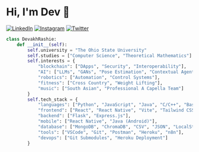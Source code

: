 # Hi, I'm Dev 👋

[![LinkedIn](https://img.shields.io/badge/LinkedIn-Connect-blue)](https://www.linkedin.com/in/devrashie)
[![Instagram](https://img.shields.io/badge/Instagram-Follow-E4405F)](https://www.instagram.com/devrashie/)
[![Twitter](https://img.shields.io/twitter/follow/devrashie)](https://x.com/devrashie/)


```python
class DevakhRashie:
    def __init__(self):
        self.university = "The Ohio State University"
        self.studies = ["Computer Science", "Theoretical Mathematics"]
        self.interests = {
            "blockchain": ["DApps", "Security", "Interoperability"],
            "AI": ["LLMs", "GANs", "Pose Estimation", "Contextual Agents"],
            "robotics": ["Automation", "Control Systems"],
            "fitness": ["Cross Country", "Weight Lifting"],
            "music": ["South Asian", "Professional A Capella Team"]
        }
        self.tech_stack = {
            "languages": ["Python", "JavaScript", "Java", "C/C++", "Bash"],
            "frontend": ["React", "React Native", "Vite", "Tailwind CSS"],
            "backend": ["Flask", "Express.js"],
            "mobile": ["React Native", "Java (Android)"],
            "database": ["MongoDB", "ChromaDB", "CSV", "JSON", "LocalStorage"],
            "tools": ["VSCode", "Git", "Postman", "Heroku", "n8n"],
            "devops": ["Git Submodules", "Heroku Deployment"]
        }
```
